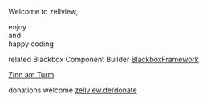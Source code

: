 


Welcome to zellview,
		
enjoy		
and		   
happy coding

related
Blackbox Component Builder [BlackboxFramework](https://www.blackboxframework.org)

[Zinn am Turm](https://www.zinnamturm.eu)
			
donations welcome [zellview.de/donate](https://www.zellview.donate)
			
		
